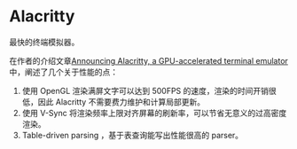 Alacritty
===

最快的终端模拟器。

在作者的介绍文章[Announcing Alacritty, a GPU-accelerated terminal emulator](https://jwilm.io/blog/announcing-alacritty/)中，阐述了几个关于性能的点：

1. 使用 OpenGL 渲染满屏文字可以达到 500FPS 的速度，渲染的时间开销很低，因此 Alacritty 不需要费力维护和计算局部更新。
2. 使用 V-Sync 将渲染频率上限对齐屏幕的刷新率，可以节省无意义的过高密度渲染。
3. Table-driven parsing ，基于表查询能写出性能很高的 parser。
